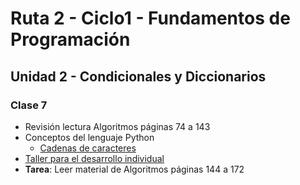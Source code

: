 # Ruta 2 - Ciclo1 - Fundamentos de Programación

## Unidad 2 - Condicionales y Diccionarios
### Clase 7
* Revisión lectura Algoritmos páginas 74 a 143
* Conceptos del lenguaje Python
  * [Cadenas de caracteres](strings.ipynb)
* [Taller para el desarrollo individual](taller.md)
* **Tarea**: Leer material de Algoritmos páginas 144 a 172
